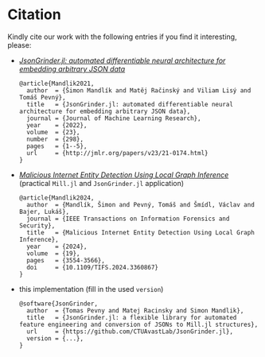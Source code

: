 # Citation

Kindly cite our work with the following entries if you find it interesting, please:

* [*JsonGrinder.jl: automated differentiable neural architecture for embedding arbitrary JSON
  data*](https://jmlr.org/papers/v23/21-0174.html)

  ```
  @article{Mandlik2021,
    author  = {Šimon Mandlík and Matěj Račinský and Viliam Lisý and Tomáš Pevný},
    title   = {JsonGrinder.jl: automated differentiable neural architecture for embedding arbitrary JSON data},
    journal = {Journal of Machine Learning Research},
    year    = {2022},
    volume  = {23},
    number  = {298},
    pages   = {1--5},
    url     = {http://jmlr.org/papers/v23/21-0174.html}
  }
  ```

* [*Malicious Internet Entity Detection Using Local Graph
  Inference*](https://ieeexplore.ieee.org/document/10418120) (practical `Mill.jl` and
  `JsonGrinder.jl` application)

  ```
  @article{Mandlik2024,
    author  = {Mandlík, Šimon and Pevný, Tomáš and Šmídl, Václav and Bajer, Lukáš},
    journal = {IEEE Transactions on Information Forensics and Security},
    title   = {Malicious Internet Entity Detection Using Local Graph Inference},
    year    = {2024},
    volume  = {19},
    pages   = {3554-3566},
    doi     = {10.1109/TIFS.2024.3360867}
  }
  ```

* this implementation (fill in the used `version`)

  ```
  @software{JsonGrinder,
    author  = {Tomas Pevny and Matej Racinsky and Simon Mandlik},
    title   = {JsonGrinder.jl: a flexible library for automated feature engineering and conversion of JSONs to Mill.jl structures},
    url     = {https://github.com/CTUAvastLab/JsonGrinder.jl},
    version = {...},
  }
  ```
